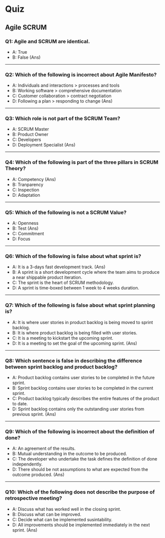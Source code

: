 # Quiz
## Agile SCRUM

### Q1: Agile and SCRUM are identical.

- A: True
- B: False (Ans)
---

### Q2: Which of the following is incorrect about Agile Manifesto?

- A: Individuals and interactions > processes and tools
- B: Working software > comprehensive documentation
- C: Customer collaboration > contract negotiation
- D: Following a plan > responding to change (Ans)
---

### Q3: Which role is not part of the SCRUM Team?

- A: SCRUM Master
- B: Product Owner
- C: Developers
- D: Deployment Specialist (Ans)
---

### Q4: Which of the following is part of the three pillars in SCRUM Theory?

- A: Competency (Ans)
- B: Tranparency
- C: Inspection
- D: Adaptation
---
### Q5: Which of the following is not a SCRUM Value?

- A: Openness
- B: Test (Ans)
- C: Commitment
- D: Focus
---
### Q6: Which of the following is false about what sprint is?
- A: It is a 3-days fast development track. (Ans)
- B: A sprint is a short development cycle where the team aims to produce a near shippable product iteration.
- C: The sprint is the heart of SCRUM methodology.
- D: A sprint is time-boxed between 1 week to 4 weeks duration.
---
### Q7: Which of the following is false about what sprint planning is?

- A: It is where user stories in product backlog is being moved to sprint backlog.
- B: It is where product backlog is being filled with user stories.
- C: It is a meeting to kickstart the upcoming sprint.
- D: It is a meeting to set the goal of the upcoming sprint. (Ans)
---
### Q8: Which sentence is false in describing the difference between sprint backlog and product backlog?

- A: Product backlog contains user stories to be completed in the future sprint.
- B: Sprint backlog contains user stories to be completed in the current sprint.
- C: Product backlog typically describes the entire features of the product to date.
- D: Sprint backlog contains only the outstanding user stories from previous sprint. (Ans)
---
### Q9: Which of the following is incorrect about the definition of done?

- A: An agreement of the results.
- B: Mutual understanding in the outcome to be produced.
- C: The developer who undertake the task defines the definition of done independently.
- D: There should be not assumptions to what are expected from the outcome produced. (Ans)
---
### Q10: Which of the following does not describe the purpose of retrospective meeting?

- A: Discuss what has worked well in the closing sprint.
- B: Discuss what can be improved.
- C: Decide what can be implemented susintability.
- D: All improvements should be implemented immediately in the next sprint. (Ans)
